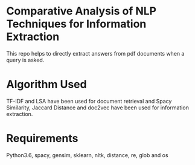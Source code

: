 # Comparative Analysis of NLP Techniques for Information Extraction
This repo helps to directly extract answers from pdf documents when a query is asked.

# Algorithm Used

TF-IDF and LSA have been used for document retrieval and Spacy Similarity, Jaccard Distance and doc2vec have been used for information extraction.

# Requirements

Python3.6,
spacy,
gensim,
sklearn,
nltk,
distance,
re,
glob and
os
